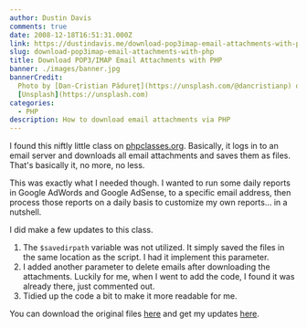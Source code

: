 ```yaml
---
author: Dustin Davis
comments: true
date: 2008-12-18T16:51:31.000Z
link: https://dustindavis.me/download-pop3imap-email-attachments-with-php/
slug: download-pop3imap-email-attachments-with-php
title: Download POP3/IMAP Email Attachments with PHP
banner: ./images/banner.jpg
bannerCredit:
  Photo by [Dan-Cristian Pădureț](https://unsplash.com/@dancristianp) on
  [Unsplash](https://unsplash.com)
categories:
  - PHP
description: How to download email attachments via PHP
---
```


I found this niftly little class on
[phpclasses.org](http://www.phpclasses.org/browse/package/2964.html). Basically,
it logs in to an email server and downloads all email attachments and saves them
as files. That's basically it, no more, no less.

This was exactly what I needed though. I wanted to run some daily reports in
Google AdWords and Google AdSense, to a specific email address, then process
those reports on a daily basis to customize my own reports... in a nutshell.

I did make a few updates to this class.

1. The `$savedirpath` variable was not utilized. It simply saved the files in
   the same location as the script. I had it implement this parameter.
2. I added another parameter to delete emails after downloading the attachments.
   Luckily for me, when I went to add the code, I found it was already there,
   just commented out.
3. Tidied up the code a bit to make it more readable for me.

You can download the original files
[here](http://www.phpclasses.org/browse/package/2964.html) and get my updates
[here](./classemailattachment.zip).
